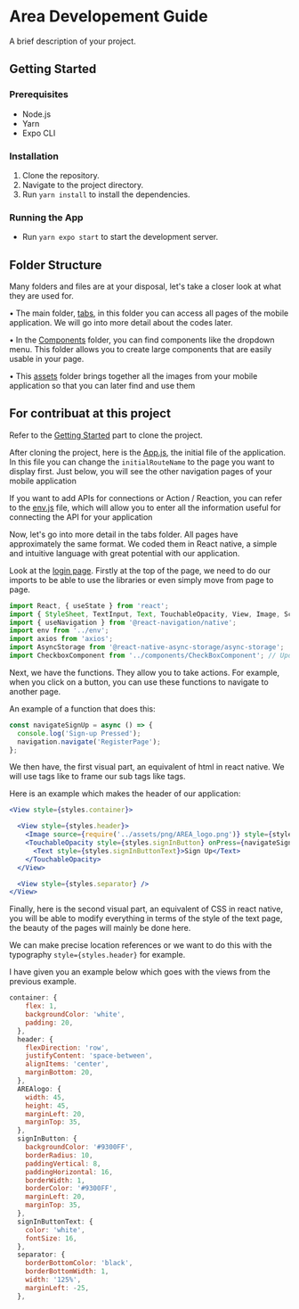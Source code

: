 # Area Developement Guide

A brief description of your project.

## Getting Started

### Prerequisites

- Node.js
- Yarn
- Expo CLI

### Installation

1. Clone the repository.
2. Navigate to the project directory.
3. Run `yarn install` to install the dependencies.

### Running the App

- Run `yarn expo start` to start the development server.

## Folder Structure

Many folders and files are at your disposal, let's take a closer look at what they are used for.

• The main folder, [tabs][tab], in this folder you can access all pages of the mobile application. We will go into more detail about the codes later.

• In the [Components][compo] folder, you can find components like the dropdown menu. This folder allows you to create large components that are easily usable in your page.

• This [assets][asset] folder brings together all the images from your mobile application so that you can later find and use them

## For contribuat at this project

Refer to the [Getting Started](#getting-started) part to clone the project.

After cloning the project, here is the [App.js][appjs], the initial file of the application. In this file you can change the `initialRouteName` to the page you want to display first. Just below, you will see the other navigation pages of your mobile application

If you want to add APIs for connections or Action / Reaction, you can refer to the [env.js][envjs] file, which will allow you to enter all the information useful for connecting the API for your application

Now, let's go into more detail in the tabs folder.
All pages have approximately the same format. We coded them in React native, a simple and intuitive language with great potential with our application.

Look at the [login page][loginP]. Firstly at the top of the page, we need to do our imports to be able to use the libraries or even simply move from page to page.

```jsx
import React, { useState } from 'react';
import { StyleSheet, TextInput, Text, TouchableOpacity, View, Image, ScrollView, } from 'react-native';
import { useNavigation } from '@react-navigation/native';
import env from '../env';
import axios from 'axios';
import AsyncStorage from '@react-native-async-storage/async-storage';
import CheckboxComponent from '../components/CheckBoxComponent'; // Update the path based on your file structure
```

Next, we have the functions. They allow you to take actions. For example, when you click on a button, you can use these functions to navigate to another page.

An example of a function that does this:

```jsx
const navigateSignUp = async () => {
  console.log('Sign-up Pressed');
  navigation.navigate('RegisterPage');
};
```

We then have, the first visual part, an equivalent of html in react native. We will use tags like <view></view> to frame our sub tags like <Text></Text> tags.

Here is an example which makes the header of our application:

```jsx
<View style={styles.container}>

  <View style={styles.header}>
    <Image source={require('../assets/png/AREA_logo.png')} style={styles.AREAlogo} />
    <TouchableOpacity style={styles.signInButton} onPress={navigateSignUp}>
      <Text style={styles.signInButtonText}>Sign Up</Text>
    </TouchableOpacity>
  </View>

  <View style={styles.separator} />
</View>
```

Finally, here is the second visual part, an equivalent of CSS in react native, you will be able to modify everything in terms of the style of the text page, the beauty of the pages will mainly be done here.

We can make precise location references or we want to do this with the typography `style={styles.header}` for example.

I have given you an example below which goes with the views from the previous example.

```jsx
container: {
    flex: 1,
    backgroundColor: 'white',
    padding: 20,
  },
  header: {
    flexDirection: 'row',
    justifyContent: 'space-between',
    alignItems: 'center',
    marginBottom: 20,
  },
  AREAlogo: {
    width: 45,
    height: 45,
    marginLeft: 20,
    marginTop: 35,
  },
  signInButton: {
    backgroundColor: '#9300FF',
    borderRadius: 10,
    paddingVertical: 8,
    paddingHorizontal: 16,
    borderWidth: 1,
    borderColor: '#9300FF',
    marginLeft: 20,
    marginTop: 35,
  },
  signInButtonText: {
    color: 'white',
    fontSize: 16,
  },
  separator: {
    borderBottomColor: 'black',
    borderBottomWidth: 1,
    width: '125%',
    marginLeft: -25,
  },
```

[tab]: https://github.com/EpitechPromo2026/B-DEV-500-MAR-5-2-area-thibault.avon/tree/web/AREA-MOBILE/tabs
[compo]: https://github.com/EpitechPromo2026/B-DEV-500-MAR-5-2-area-thibault.avon/tree/web/AREA-MOBILE/components
[asset]: https://github.com/EpitechPromo2026/B-DEV-500-MAR-5-2-area-thibault.avon/tree/web/AREA-MOBILE/assets
[appjs]: https://github.com/EpitechPromo2026/B-DEV-500-MAR-5-2-area-thibault.avon/blob/web/AREA-MOBILE/App.js
[envjs]: https://github.com/EpitechPromo2026/B-DEV-500-MAR-5-2-area-thibault.avon/blob/web/AREA-MOBILE/env.js
[loginP]: https://github.com/EpitechPromo2026/B-DEV-500-MAR-5-2-area-thibault.avon/blob/web/AREA-MOBILE/tabs/login_page.js

